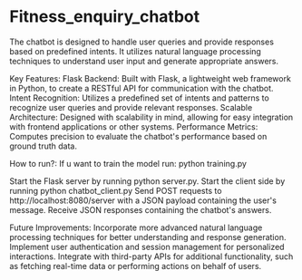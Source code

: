 # Fitness_enquiry_chatbot
The chatbot is designed to handle user queries and provide responses based on predefined intents. It utilizes natural language processing techniques to understand user input and generate appropriate answers.

Key Features:
Flask Backend: Built with Flask, a lightweight web framework in Python, to create a RESTful API for communication with the chatbot.
Intent Recognition: Utilizes a predefined set of intents and patterns to recognize user queries and provide relevant responses.
Scalable Architecture: Designed with scalability in mind, allowing for easy integration with frontend applications or other systems.
Performance Metrics: Computes precision to evaluate the chatbot's performance based on ground truth data.

How to run?:
If u want to train the model run: python training.py

Start the Flask server by running python server.py.
Start the client side by running python chatbot_client.py
Send POST requests to http://localhost:8080/server with a JSON payload containing the user's message.
Receive JSON responses containing the chatbot's answers.

Future Improvements:
Incorporate more advanced natural language processing techniques for better understanding and response generation.
Implement user authentication and session management for personalized interactions.
Integrate with third-party APIs for additional functionality, such as fetching real-time data or performing actions on behalf of users.
